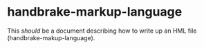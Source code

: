 handbrake-markup-language
=========================

This *should* be a document describing how to write up an HML file (handbrake-makup-language).
